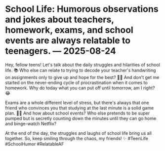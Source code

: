 # School Life: Humorous observations and jokes about teachers, homework, exams, and school events are always relatable to teenagers. — 2025-08-24

Hey, fellow teens! Let's talk about the daily struggles and hilarities of school life. 📚 Who else can relate to trying to decode your teacher's handwriting on assignments only to give up and hope for the best? 💁‍♀️ And don't get me started on the never-ending cycle of procrastination when it comes to homework. Why do today what you can put off until tomorrow, am I right? 😂

Exams are a whole different level of stress, but there's always that one friend who convinces you that studying at the last minute is a solid game plan. 🤦‍♂️ And how about school events? Who else pretends to be super pumped but is secretly counting down the minutes until they can go home and binge-watch Netflix?

At the end of the day, the struggles and laughs of school life bring us all together. So, keep smiling through the chaos, my friends! ✨ #TeenLife #SchoolHumor #RelatableAF